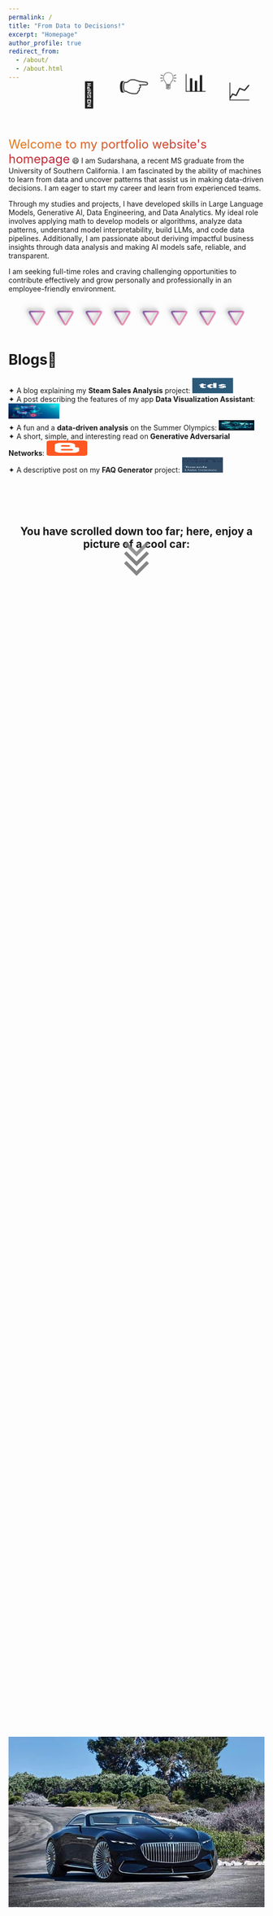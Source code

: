 ```yaml
---
permalink: /
title: "From Data to Decisions!"
excerpt: "Homepage"
author_profile: true
redirect_from: 
  - /about/
  - /about.html
---
```


<div>
    <span class="emoji">🔢</span>
    <span class="emoji">👉</span>
    <span class="emoji">💡</span>
    <span class="emoji">📊</span>
    <span class="emoji">📈</span>
</div>
<style>
@keyframes bounce-move {
    0%, 100% {
        transform: translate(0, 0);
    }
    20% {
        transform: translate(100px, 0);
    }
    40% {
        transform: translate(200px, -50px);
    }
    60% {
        transform: translate(300px, 0);
    }
    80% {
        transform: translate(400px, -50px);
    }
}
.emoji {
    display: inline-block;
    animation: bounce-move 4s infinite ease-in-out; 
    font-size: 48px;  /* Adjust the size as needed */
}
.emoji:nth-child(1) { animation-delay: 1.0s; }
.emoji:nth-child(2) { animation-delay: 0.8s; }
.emoji:nth-child(3) { animation-delay: 0.6s; }
.emoji:nth-child(4) { animation-delay: 0.4s; }
.emoji:nth-child(5) { animation-delay: 0.2s; } 
}
</style>

<span class="usc">Welcome to my portfolio website's homepage</span> 😄 I am Sudarshana, a recent MS graduate from the University of Southern California. I am fascinated by the ability of machines to learn from data and uncover patterns that assist us in making data-driven decisions. I am eager to start my career and learn from experienced teams. 
<style>
  @keyframes usc-colors {
    0% {
      background-position: 0% 50%; /* Start gradient at the beginning */
    }
    50% {
      background-position: 100% 50%; /* Move gradient to the right */
    }
    100% {
      background-position: 0% 50%; /* Move gradient back to the start */
    }
  }
  .usc {
    font-size: 24px;
    background: linear-gradient(to right, #ffd700, #C41E3A); /* Cardinal Gold */
    background-size: 200% 200%; /* Ensure the background is large enough to animate */
    background-clip: text;
    -webkit-background-clip: text;
    -webkit-text-fill-color: transparent;
    animation: usc-colors 4s infinite ease-in-out; /* Set animation properties */
    display: inline; /* Ensure inline display to avoid unwanted space */
  }
</style>

Through my studies and projects, I have developed skills in Large Language Models, Generative AI, Data Engineering, and Data Analytics. My ideal role involves applying math to develop models or algorithms, analyze data patterns, understand model interpretability, build LLMs, and code data pipelines. Additionally, I am passionate about deriving impactful business insights through data analysis and making AI models safe, reliable, and transparent.    

I am seeking full-time roles and craving challenging opportunities to contribute effectively and grow personally and professionally in an employee-friendly environment.

<div class="separator">
  <div class="shape-separator">
    <div class="shape">🛆</div>
    <div class="shape">🛆</div>
    <div class="shape">🛆</div>
    <div class="shape">🛆</div>
    <div class="shape">🛆</div>
    <div class="shape">🛆</div>
    <div class="shape">🛆</div>
    <div class="shape">🛆</div>
  </div>
</div>

<style>
.separator {
  display: flex;
  flex-direction: column;
  align-items: center;
}
.shape-separator {
  display: flex;
  justify-content: center;
  gap: 20px;
  position: relative;
  transform: rotate(180deg);
}
.shape {
  font-size: 36px;
  display: inline-block;
  position: relative;
  z-index: 1;
  /* Darker multi-color gradient for a richer look */
  background: linear-gradient(135deg, #ff7078 0%, #f8a1b0 25%, #f58ad4 50%, #8b70c1 75%, #f8a1b0 100%);
  color: transparent;
  /* Clipping the background to the text */
  -webkit-background-clip: text;
  background-clip: text;
  /* Enhanced 3D shadow with multiple layers */
  text-shadow: 3px 3px 6px rgba(0, 0, 0, 0.25),
               6px 6px 12px rgba(0, 0, 0, 0.15),
               9px 9px 18px rgba(0, 0, 0, 0.1);
}
@media (max-width: 600px) {
  .shape-separator {
    gap: 10px;
  }
}
</style>

# Blogs📝
  
<div class="flexcontainer">
  <div>
    <span>✦ A blog explaining my <strong>Steam Sales Analysis</strong> project:</span> <a href="https://medium.com/@sudarshanasrao/steam-sales-insight-data-driven-analysis-and-visualization-pipeline-803862e5f555" onclick="trackOutboundLink(this);">
      <img class="pulse" height="30px" src="/images/tds_logo.png" width="80px">
    </a>
  </div>
</div>

<div class="flexcontainer">
  <div>
    <span>✦ A post describing the features of my app <strong>Data Visualization Assistant</strong>:</span> <a href="https://medium.com/@sudarshanasrao/introducing-the-file-conversational-assistant-revolutionizing-document-interaction-with-ai-bf878e5c9ed5" onclick="trackOutboundLink(this);">
      <img class="pulse" height="30px" src="/images/webapp.jpeg" width="100px">
    </a>
  </div>
</div>

<div class="flexcontainer">
  <div>
    <span>✦ A fun and a <strong>data-driven analysis</strong> on the Summer Olympics:</span> <a href="https://medium.com/@sudarshanasrao/olympics-tableau-3a79b7b49619" onclick="trackOutboundLink(this);">
      <img class="pulse" height="20px" src="/images/indy.jpg" width="70px">
    </a>
  </div>
</div>

<div class="flexcontainer">
  <div>
    <span>✦ A short, simple, and interesting read on <strong>Generative Adversarial Networks</strong>:</span> <a href="https://sudarshanagan.blogspot.com/2021/07/everyone-i-am-currently-engineering.html" onclick="trackOutboundLink(this);">
      <img class="pulse" height="30px" src="/images/1200px-Blogger_icon_2017.svg.png" width="80px">
    </a>
  </div>
</div>

<div class="flexcontainer">
  <div>
    <span>✦ A descriptive post on my <strong>FAQ Generator</strong> project:</span> <a href="https://medium.com/@sudarshanasrao/faq-generation-using-large-language-models-88746c9381a6" onclick="trackOutboundLink(this);">
      <img class="pulse" height="30px" src="/images/image.jpeg" width="80px">
    </a>
  </div>
</div>
<style>
  @keyframes pulse {
  0% {
    transform: scale(1);
  }
  50% {
    transform: scale(1.05);
  }
  100% {
    transform: scale(1);
  }
}
.pulse {
  animation: pulse 2s infinite ease-in-out;
}
</style>

<div style="margin-top: 100px; text-align:center;">
    <h2 style="margin-bottom: 0; padding-bottom: 0;">You have scrolled down too far; here, enjoy a picture of a cool car:</h2>
    <div class="arrow-container">
        <a href="#car-image" class="arrow" onclick="scrollToImage(event)">&#8964;</a>
        <a href="#car-image" class="arrow" onclick="scrollToImage(event)">&#8964;</a>
        <a href="#car-image" class="arrow" onclick="scrollToImage(event)">&#8964;</a>
    </div>
</div>

<div id="car-image" class="image-container">
    <img src="/images/Carcool.jpg" alt="Cool Car" class="car-image">
</div>

<div class="arrow-container0">
    <a href="#top" class="arrow">&#x2303;</a>
    <a href="#top" class="arrow">&#x2303;</a>
    <a href="#top" class="arrow">&#x2303;</a>
</div>

<style>
    html {
        scroll-behavior: smooth;
    }
    .arrow-container, .arrow-container0 {
        display: flex;
        flex-direction: column;
        align-items: center;
        justify-content: center;
        margin-top: 0;
    }
    .image-container {
        height: 100vh;
        display: flex;
        justify-content: center;
        align-items: center;
        margin-bottom: 0;
        margin-top: 500px;
    }
    .car-image {
        max-width: 100%;
        max-height: 100%;
        object-fit: contain; /* Ensures proper scaling and aspect ratio */
    } 
    .arrow {
        color: gray;
        opacity: 0.4;
        font-size: 6em;
        animation: highlightArrow 4s infinite;
        margin: -60px 0;
        padding: 0;
        text-decoration: none;
    } 
    .arrow:nth-child(1) {
        animation-delay: 0s;
    }  
    .arrow:nth-child(2) {
        animation-delay: 0.66s;
    }  
    .arrow:nth-child(3) {
        animation-delay: 1.33s;
    }  
    @keyframes highlightArrow {
        0%, 100% {
            color: gray;
            opacity: 0.4;
        }
        50% {
            opacity: 1;
        }
    }
    /* Add responsiveness */
    @media (max-width: 768px) {
        .arrow {
            font-size: 4em;
        }
    }
    @media (max-width: 480px) {
        .arrow {
            font-size: 3em;
        }
    }
</style>

<script>
    function scrollToImage(event) {
        event.preventDefault();
        const image = document.getElementById("car-image");
        const imageRect = image.getBoundingClientRect();
        const scrollPosition = window.pageYOffset + imageRect.top;
        window.scrollTo({ top: scrollPosition, behavior: 'smooth' });
    }
</script>
